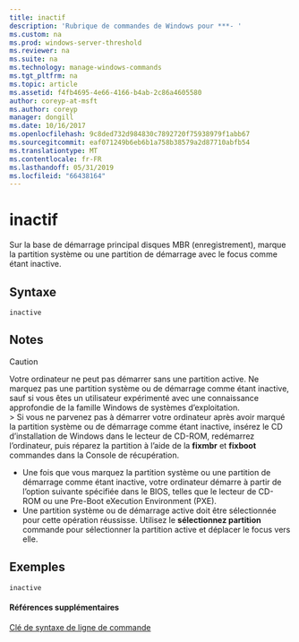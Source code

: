 ```yaml
---
title: inactif
description: 'Rubrique de commandes de Windows pour ***- '
ms.custom: na
ms.prod: windows-server-threshold
ms.reviewer: na
ms.suite: na
ms.technology: manage-windows-commands
ms.tgt_pltfrm: na
ms.topic: article
ms.assetid: f4fb4695-4e66-4166-b4ab-2c86a4605580
author: coreyp-at-msft
ms.author: coreyp
manager: dongill
ms.date: 10/16/2017
ms.openlocfilehash: 9c8ded732d984830c7892720f75938979f1abb67
ms.sourcegitcommit: eaf071249b6eb6b1a758b38579a2d87710abfb54
ms.translationtype: MT
ms.contentlocale: fr-FR
ms.lasthandoff: 05/31/2019
ms.locfileid: "66438164"
---
```

# <a name="inactive"></a>inactif



Sur la base de démarrage principal disques MBR (enregistrement), marque la partition système ou une partition de démarrage avec le focus comme étant inactive.

## <a name="syntax"></a>Syntaxe

```
inactive
```

## <a name="remarks"></a>Notes

> [!CAUTION]
> Votre ordinateur ne peut pas démarrer sans une partition active. Ne marquez pas une partition système ou de démarrage comme étant inactive, sauf si vous êtes un utilisateur expérimenté avec une connaissance approfondie de la famille Windows de systèmes d’exploitation.</br>> Si vous ne parvenez pas à démarrer votre ordinateur après avoir marqué la partition système ou de démarrage comme étant inactive, insérez le CD d’installation de Windows dans le lecteur de CD-ROM, redémarrez l’ordinateur, puis réparez la partition à l’aide de la **fixmbr** et **fixboot** commandes dans la Console de récupération.
> -   Une fois que vous marquez la partition système ou une partition de démarrage comme étant inactive, votre ordinateur démarre à partir de l’option suivante spécifiée dans le BIOS, telles que le lecteur de CD-ROM ou une Pre-Boot eXecution Environment (PXE).
> -   Une partition système ou de démarrage active doit être sélectionnée pour cette opération réussisse. Utilisez le **sélectionnez partition** commande pour sélectionner la partition active et déplacer le focus vers elle.

## <a name="BKMK_examples"></a>Exemples

```
inactive
```

#### <a name="additional-references"></a>Références supplémentaires

[Clé de syntaxe de ligne de commande](command-line-syntax-key.md)

